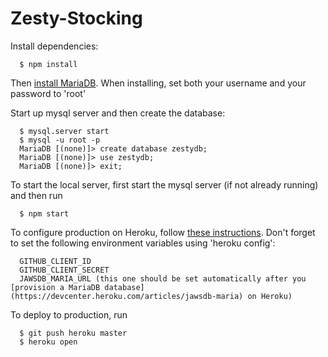 # Zesty-Stocking

Install dependencies:

      $ npm install
      
Then [install MariaDB](https://mariadb.com/kb/en/mariadb/building-mariadb-on-mac-os-x-using-homebrew/). When installing, set both your username and your password to 'root'
  

Start up mysql server and then create the database:

      $ mysql.server start
      $ mysql -u root -p
      MariaDB [(none)]> create database zestydb;
      MariaDB [(none)]> use zestydb;
      MariaDB [(none)]> exit;



To start the local server, first start the mysql server (if not already running) and then run

      $ npm start


To configure production on Heroku, follow [these instructions](https://devcenter.heroku.com/articles/getting-started-with-nodejs#introduction). Don't forget to set the following environment variables using 'heroku config':

      GITHUB_CLIENT_ID
      GITHUB_CLIENT_SECRET
      JAWSDB_MARIA_URL (this one should be set automatically after you [provision a MariaDB database](https://devcenter.heroku.com/articles/jawsdb-maria) on Heroku)



To deploy to production, run

      $ git push heroku master
      $ heroku open